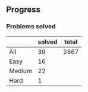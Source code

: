 ## Progress
### Problems solved
|          | solved | total |
|----------|--------|-------|
| All      |   39   |  2867 |
| Easy     |   16   |
| Medium   |   22   |
| Hard     |   1    |
